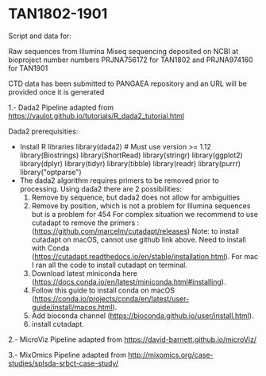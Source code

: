 # TAN1802-1901

Script and data for:

Raw sequences from Illumina Miseq sequencing deposited on NCBI at bioproject number numbers PRJNA756172 for TAN1802 and PRJNA974160 for TAN1901

CTD data has been submitted to PANGAEA repository and an URL will be provided once it is generated


1.- Dada2
Pipeline adapted from https://vaulot.github.io/tutorials/R_dada2_tutorial.html

Dada2 prerequisities:
- Install R libraries library(dada2) # Must use version >= 1.12 library(Biostrings) library(ShortRead) library(stringr) library(ggplot2) library(dplyr) library(tidyr) library(tibble) library(readr) library(purrr) library("optparse")
- The dada2 algorithm requires primers to be removed prior to processing. Using dada2 there are 2 possibilities:
  1) Remove by sequence, but dada2 does not allow for ambiguities
  2) Remove by position, which is not a problem for Illumina sequences but is a problem for 454
For complex situation we recommend to use cutadapt to remove the primers : (https://github.com/marcelm/cutadapt/releases)
Note: to install cutadapt on macOS, cannot use github link above. Need to install with Conda (https://cutadapt.readthedocs.io/en/stable/installation.html). For mac I ran all the code to install cutadapt on terminal.
  1) Download latest miniconda here (https://docs.conda.io/en/latest/miniconda.html#installing).
  2) Follow this guide to install conda on macOS (https://conda.io/projects/conda/en/latest/user-guide/install/macos.html).
  3) Add bioconda channel (https://bioconda.github.io/user/install.html).
  4) install cutadapt.

2.- MicroViz 
Pipeline adapted from https://david-barnett.github.io/microViz/

3.- MixOmics
Pipeline adapted from http://mixomics.org/case-studies/splsda-srbct-case-study/
